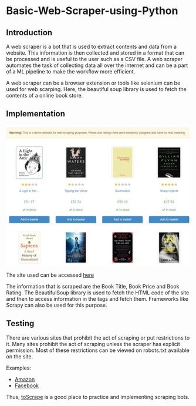 # Basic-Web-Scraper-using-Python

## Introduction

A web scraper is a bot that is used to extract contents and data from a website. This information is then collected and stored in a format that can be processed and is useful to the user such as a CSV file. A web scraper automates the task of collecting data all over the internet and can be a part of a ML pipeline to make the workflow more efficient.

A web scraper can be a browser extension or tools like selenium can be used for web scarping. Here, the beautiful soup library is used to fetch the contents of a online book store.

## Implementation

![Books.toscrape](https://github.com/BoosterGold98/Basic-Web-Scraper-using-Python/blob/master/Book%20Store.JPG)

The site used can be accessed [here](http://books.toscrape.com/)

The information that is scraped are the Book Title, Book Price and Book Rating. The BeautifulSoup library is used to fetch the HTML code of the site and then to access information in the tags and fetch them. Frameworks like Scrapy can also be used for this purpose. 

## Testing

There are various sites that prohibit the act of scraping or put restrictions to it. Many sites prohibit the act of scraping unless the scraper has explicit permission. Most of these restrictions can be viewed on robots.txt available on the site.

Examples:

* [Amazon](https://www.amazon.in/robots.txt)
* [Facebook](https://www.facebook.com/robots.txt)

Thus, [toScrape](http://toscrape.com) is a good place to practice and implementing scraping bots.
